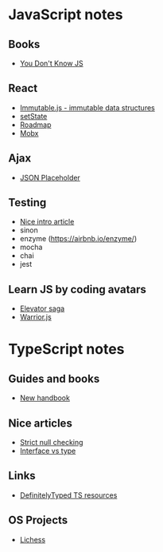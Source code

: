 # JavaScript notes

## Books

* [You Don't Know JS](https://github.com/getify/You-Dont-Know-JS)

## React

* [Immutable.js - immutable data structures](https://github.com/immutable-js/immutable-js)
* [setState](https://www.freecodecamp.org/news/get-pro-with-react-setstate-in-10-minutes-d38251d1c781/)
* [Roadmap](https://reacttraining.com/courses/)
* [Mobx](https://github.com/mobxjs/mobx)

## Ajax

* [JSON Placeholder](https://jsonplaceholder.typicode.com/)

## Testing

* [Nice intro article](https://medium.com/feedzaitech/javascript-and-react-unit-tests-basics-324e93dfc64c)
* sinon
* enzyme (https://airbnb.io/enzyme/)
* mocha
* chai
* jest

## Learn JS by coding avatars

* [Elevator saga](https://play.elevatorsaga.com/)
* [Warrior.js](https://warrior.js.org/)

# TypeScript notes

## Guides and books

* [New handbook](https://microsoft.github.io/TypeScript-New-Handbook/everything/)

## Nice articles

* [Strict null checking](https://github.com/mjbvz/vscode-strict-null-check-migration-tools)
* [Interface vs type](https://pawelgrzybek.com/typescript-interface-vs-type/)

## Links

* [DefinitelyTyped TS resources](http://definitelytyped.org/directory/learn.html)

## OS Projects

* [Lichess](https://github.com/ornicar/lila/tree/master/ui)
